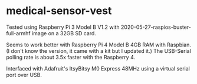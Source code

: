 # medical-sensor-vest

Tested using Raspberry Pi 3 Model B V1.2 with 2020-05-27-raspios-buster-full-armhf image on a 32GB SD card.

Seems to work better with Raspberry Pi 4 Model B 4GB RAM with Raspbian. (I don't know the version, it came with a kit but I updated it.) The USB-Serial polling rate is about 3.5x faster with the Raspberry 4.

Interfaced with Adafruit's ItsyBitsy M0 Express 48MHz using a virtual serial port over USB.
